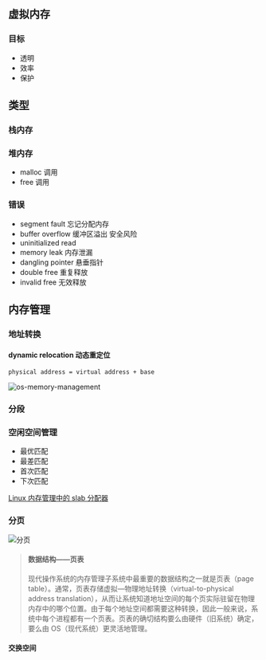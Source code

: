 

## 虚拟内存

### 目标

- 透明
- 效率
- 保护

## 类型

### 栈内存

### 堆内存

- malloc 调用
- free 调用

### 错误

- segment fault 忘记分配内存
- buffer overflow 缓冲区溢出 安全风险
- uninitialized read
- memory leak 内存泄漏
- dangling pointer 悬垂指针
- double free 重复释放
- invalid free 无效释放

## 内存管理

### 地址转换

#### dynamic relocation 动态重定位

```
physical address = virtual address + base
```

![os-memory-management](https://res.weread.qq.com/wrepub/epub_30179184_52)

### 分段

### 空闲空间管理

- 最优匹配
- 最差匹配
- 首次匹配
- 下次匹配

[Linux 内存管理中的 slab 分配器 ](https://www.cnblogs.com/pengdonglin137/p/3878552.html)

### 分页

![分页](https://res.weread.qq.com/wrepub/epub_30179184_85)

> #### 数据结构——页表
>
> 现代操作系统的内存管理子系统中最重要的数据结构之一就是页表（page table）。通常，页表存储虚拟—物理地址转换（virtual-to-physical address translation），从而让系统知道地址空间的每个页实际驻留在物理内存中的哪个位置。由于每个地址空间都需要这种转换，因此一般来说，系统中每个进程都有一个页表。页表的确切结构要么由硬件（旧系统）确定，要么由 OS（现代系统）更灵活地管理。

#### 交换空间